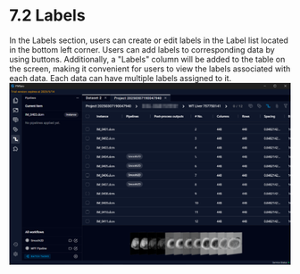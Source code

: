# 7.2 Labels
In the Labels section, users can create or edit labels in the Label list located in the bottom left corner. Users can add labels to corresponding data by using buttons. Additionally, a "Labels" column will be added to the table on the screen, making it convenient for users to view the labels associated with each data. Each data can have multiple labels assigned to it.
![Image](../images/image_51.png)